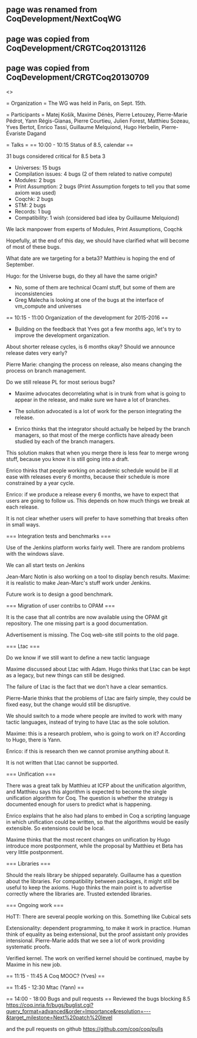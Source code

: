 ## page was renamed from CoqDevelopment/NextCoqWG
## page was copied from CoqDevelopment/CRGTCoq20131126
## page was copied from CoqDevelopment/CRGTCoq20130709
<<TableOfContents>>

= Organization =
The WG was held in Paris, on Sept. 15th.

= Participants =
Matej Košík, Maxime Dénès, Pierre Letouzey, Pierre-Marie
Pédrot, Yann Régis-Gianas, Pierre Courtieu, Julien Forest, Matthieu
Sozeau, Yves Bertot, Enrico Tassi, Guillaume Melquiond, Hugo Herbelin,
Pierre-Évariste Dagand

= Talks =
== 10:00 - 10:15 Status of 8.5, calendar ==

31 bugs considered critical for 8.5 beta 3

  * Universes: 15 bugs
  * Compilation issues: 4 bugs (2 of them related to native compute)
  * Modules: 2 bugs
  * Print Assumption: 2 bugs (Print Assumption forgets to tell you that some axiom was used)
  * Coqchk: 2 bugs
  * STM: 2 bugs
  * Records: 1 bug
  * Compatibility: 1 wish (considered bad idea by Guillaume Melquiond)

We lack manpower from experts of Modules, Print Assumptions, Coqchk

Hopefully, at the end of this day, we should have clarified what will become of most of these bugs.

What date are we targeting for a beta3?  Matthieu is hoping the end of September.

Hugo: for the Universe bugs, do they all have the same origin?
  * No, some of them are technical Ocaml stuff, but some of them are inconsistencies
  * Greg Malecha is looking at one of the bugs at the interface of vm_compute and universes

== 10:15 - 11:00 Organization of the development for 2015-2016 ==

- Building on the feedback that Yves got a few months ago, let's try to improve the development organization.

About shorter release cycles, is 6 months okay?  Should we announce release dates very early?

Pierre Marie: changing the process on release, also means changing the process on branch management.

Do we still release PL for most serious bugs?

- Maxime advocates decorrelating what is in trunk from what is going to appear in the release, and make sure we have a lot of branches.

- The solution advocated is a lot of work for the person integrating the release.

- Enrico thinks that the integrator should actually be helped by the branch managers, so that most of the merge conflicts have already been studied by each of the branch managers.

This solution makes that when you merge there is less fear to merge wrong stuff, because you know it is still going into a draft.

Enrico thinks that people working on academic schedule would be ill at ease with releases every 6 months, because their schedule is more constrained by a year cycle.

Enrico: if we produce a release every 6 months, we have to expect that users are going to follow us.  This depends on how much things we break at each release.
 
It is not clear whether users will prefer to have something that breaks often in small ways.

=== Integration tests and benchmarks ===

Use of the Jenkins platform works fairly well.  There are random problems with the windows slave.

We can all start tests on Jenkins

Jean-Marc Notin is also working on a tool to display bench results.  Maxime: it is realistic to make Jean-Marc's stuff work under Jenkins.

Future work is to design a good benchmark.

=== Migration of user contribs to OPAM ===

It is the case that all contribs are now available using the OPAM git repository.  The one missing part is a good documentation.

Advertisement is missing.  The Coq web-site still points to the old page.

=== Ltac ===

Do we know if we still want to define a new tactic language

Maxime discussed about Ltac with Adam.  Hugo thinks that Ltac can be kept as a legacy, but new things can still be designed.

The failure of Ltac is the fact that we don't have a clear semantics.

Pierre-Marie thinks that the problems of Ltac are fairly simple, they could be fixed easy, but the change would still be disruptive.

We should switch to a mode where people are invited to work with many tactic languages, instead of trying to have Ltac as the sole solution.

Maxime: this is a research problem, who is going to work on it?  According to Hugo, there is Yann.

Enrico: if this is research then we cannot promise anything about it.

It is not written that Ltac cannot be supported.

=== Unification ===

There was a great talk by Matthieu at ICFP about the unification algorithm, and Matthieu says this algorithm is expected to become the single unification algorithm for Coq.  The question is whether the strategy is documented enough for users to predict what is happening.

Enrico explains that he also had plans to embed in Coq a scripting language in which unification could be written, so that the algorithms would be easily extensible.  So extensions could be local.

Maxime thinks that the most recent changes on unification by Hugo introduce more postponment, while the proposal by Matthieu et Beta has very little postponment.

=== Libraries ===

Should the reals library be shipped separately.  Guillaume has a question about the libraries.  For compatibility between packages, it might still be useful to keep the axioms.  Hugo thinks the main point is to advertise correctly where the libraries are.  Trusted extended libraries.

=== Ongoing work ===

HoTT: There are several people working on this.  Something like Cubical sets

Extensionality: dependent programming, to make it work in practice.  Human think of equality as being extensional, but the proof assistant only provides intensional.  Pierre-Marie adds that we see a lot of work providing systematic proofs.

Verified kernel.  The work on verified kernel should be continued, maybe by Maxime in his new job.

== 11:15 - 11:45 A Coq MOOC? (Yves) ==

== 11:45 - 12:30 Mtac (Yann) ==

== 14:00 - 18:00 Bugs and pull requests ==
Reviewed the bugs blocking 8.5
https://coq.inria.fr/bugs/buglist.cgi?query_format=advanced&order=Importance&resolution=---&target_milestone=Next%20patch%20level

and the pull requests on github
https://github.com/coq/coq/pulls
